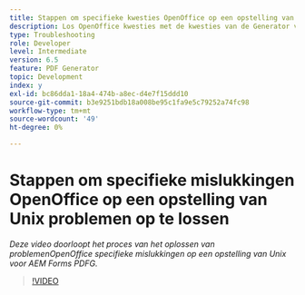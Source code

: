 ```yaml
---
title: Stappen om specifieke kwesties OpenOffice op een opstelling van Unix problemen op te lossen
description: Los OpenOffice kwesties met de kwesties van de Generator van PDF op de Opstelling van UNIX problemen op.
type: Troubleshooting
role: Developer
level: Intermediate
version: 6.5
feature: PDF Generator
topic: Development
index: y
exl-id: bc86dda1-18a4-474b-a8ec-d4e7f15ddd10
source-git-commit: b3e9251bdb18a008be95c1fa9e5c79252a74fc98
workflow-type: tm+mt
source-wordcount: '49'
ht-degree: 0%

---
```


# Stappen om specifieke mislukkingen OpenOffice op een opstelling van Unix problemen op te lossen

*Deze video doorloopt het proces van het oplossen van problemenOpenOffice specifieke mislukkingen op een opstelling van Unix voor AEM Forms PDFG.*

>[!VIDEO](https://video.tv.adobe.com/v/335551?quality=12&learn=on)
